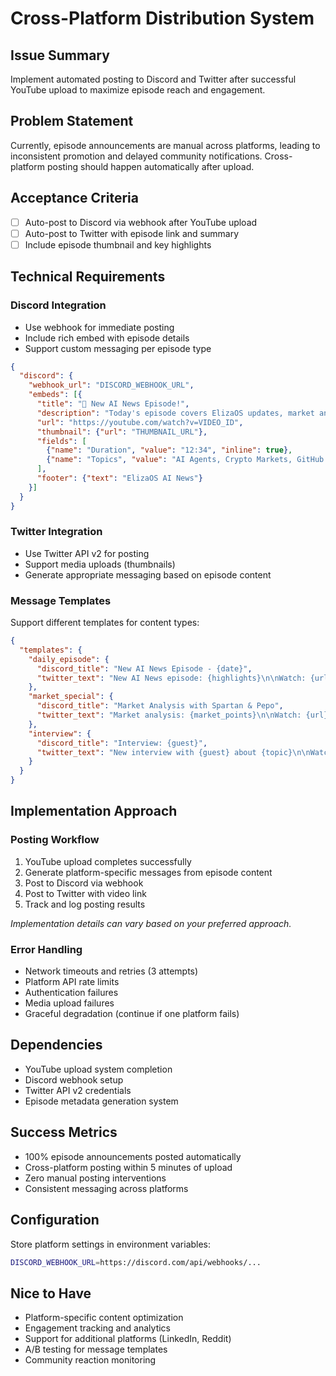 # Cross-Platform Distribution System

## Issue Summary  
Implement automated posting to Discord and Twitter after successful YouTube upload to maximize episode reach and engagement.

## Problem Statement
Currently, episode announcements are manual across platforms, leading to inconsistent promotion and delayed community notifications. Cross-platform posting should happen automatically after upload.

## Acceptance Criteria
- [ ] Auto-post to Discord via webhook after YouTube upload
- [ ] Auto-post to Twitter with episode link and summary
- [ ] Include episode thumbnail and key highlights

## Technical Requirements

### Discord Integration
- Use webhook for immediate posting
- Include rich embed with episode details
- Support custom messaging per episode type

```json
{
  "discord": {
    "webhook_url": "DISCORD_WEBHOOK_URL",
    "embeds": [{
      "title": "🤖 New AI News Episode!",
      "description": "Today's episode covers ElizaOS updates, market analysis with Spartan & Pepo, and ecosystem news.",
      "url": "https://youtube.com/watch?v=VIDEO_ID",
      "thumbnail": {"url": "THUMBNAIL_URL"},
      "fields": [
        {"name": "Duration", "value": "12:34", "inline": true},
        {"name": "Topics", "value": "AI Agents, Crypto Markets, GitHub Updates", "inline": true}
      ],
      "footer": {"text": "ElizaOS AI News"}
    }]
  }
}
```

### Twitter Integration  
- Use Twitter API v2 for posting
- Support media uploads (thumbnails) 
- Generate appropriate messaging based on episode content

### Message Templates
Support different templates for content types:

```json
{
  "templates": {
    "daily_episode": {
      "discord_title": "New AI News Episode - {date}",
      "twitter_text": "New AI News episode: {highlights}\n\nWatch: {url}"
    },
    "market_special": {
      "discord_title": "Market Analysis with Spartan & Pepo",
      "twitter_text": "Market analysis: {market_points}\n\nWatch: {url}"
    },
    "interview": {
      "discord_title": "Interview: {guest}",
      "twitter_text": "New interview with {guest} about {topic}\n\nWatch: {url}"
    }
  }
}
```

## Implementation Approach

### Posting Workflow
1. YouTube upload completes successfully
2. Generate platform-specific messages from episode content
3. Post to Discord via webhook
4. Post to Twitter with video link
5. Track and log posting results

*Implementation details can vary based on your preferred approach.*

### Error Handling
- Network timeouts and retries (3 attempts)
- Platform API rate limits
- Authentication failures
- Media upload failures
- Graceful degradation (continue if one platform fails)

## Dependencies
- YouTube upload system completion
- Discord webhook setup
- Twitter API v2 credentials
- Episode metadata generation system

## Success Metrics
- 100% episode announcements posted automatically
- Cross-platform posting within 5 minutes of upload
- Zero manual posting interventions
- Consistent messaging across platforms

## Configuration
Store platform settings in environment variables:

```bash
DISCORD_WEBHOOK_URL=https://discord.com/api/webhooks/...

```

## Nice to Have
- Platform-specific content optimization
- Engagement tracking and analytics
- Support for additional platforms (LinkedIn, Reddit)
- A/B testing for message templates
- Community reaction monitoring 